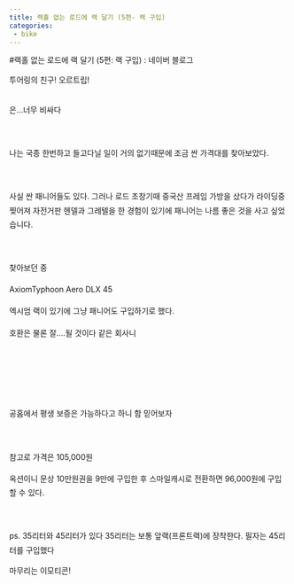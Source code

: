 ```yaml
---
title: 랙홀 없는 로드에 랙 달기 (5편- 랙 구입)
categories:
 - bike
---
```

#랙홀 없는 로드에 랙 달기 (5편: 랙 구입) : 네이버 블로그
<div class="wrap_rabbit pcol2 _param(1) _postViewArea221545338594" id="post-view221545338594">
<!-- Rabbit HTML --><div class="se-viewer se-theme-default" lang="ko-KR">
<!-- SE_DOC_HEADER_END -->
<div class="se-main-container">
<div class="se-component se-text se-l-default" id="SE-06927f50-7db4-11e9-9ca1-1107eddad493">
<div class="se-component-content">
<div class="se-section se-section-text se-l-default">
<div class="se-module se-module-text"><!-- SE-TEXT { --><p class="se-text-paragraph se-text-paragraph-align-justify" id="SE-7897f1a9-7dbf-11e9-9ca1-21cf0b4b4327" style="line-height:1.8;"><span class="se-fs- se-ff-" id="SE-ec526940-7dbf-11e9-9ca1-e735d129f0c8" style="">투어링의 친구! 오르트립!</span></p><!-- } SE-TEXT --></div>
</div>
</div>
</div> <div class="se-component se-image se-l-default" id="SE-068f23ef-7db4-11e9-9ca1-dd4670074c19">
<div class="se-component-content se-component-content-fit">
<div class="se-section se-section-image se-l-default se-section-align-justify">
<a class="se-module se-module-image __se_image_link __se_link" data-linkdata='{"id" : "SE-068f23ef-7db4-11e9-9ca1-dd4670074c19", "src" : "https://postfiles.pstatic.net/MjAxOTA1MjRfNTEg/MDAxNTU4NjU3Njk4Nzg4.J4OxxHBqbFLt_YbvBgozf2AnmVK0vJ6P4vohZ7RTFSgg.FCjtey90hrXGU78lL5rvdHDUzp5XCW7_wHCa1ny5pqYg.JPEG.dls32208/Screenshot_20190524-083857_Chrome.jpg", "linkUse" : "false", "link" : ""}' data-linktype="img" href="#" onclick="return false;" style=" ">
<img alt="" class="se-image-resource" data-height="1900" data-lazy-src="https://postfiles.pstatic.net/MjAxOTA1MjRfNTEg/MDAxNTU4NjU3Njk4Nzg4.J4OxxHBqbFLt_YbvBgozf2AnmVK0vJ6P4vohZ7RTFSgg.FCjtey90hrXGU78lL5rvdHDUzp5XCW7_wHCa1ny5pqYg.JPEG.dls32208/Screenshot_20190524-083857_Chrome.jpg?type=w966" data-width="900" src="https://postfiles.pstatic.net/MjAxOTA1MjRfNTEg/MDAxNTU4NjU3Njk4Nzg4.J4OxxHBqbFLt_YbvBgozf2AnmVK0vJ6P4vohZ7RTFSgg.FCjtey90hrXGU78lL5rvdHDUzp5XCW7_wHCa1ny5pqYg.JPEG.dls32208/Screenshot_20190524-083857_Chrome.jpg?type=w80_blur">
</img></a> </div>
</div>
</div> <div class="se-component se-text se-l-default" id="SE-e66eb817-7dbc-11e9-9ca1-fbf1b1b8be7a">
<div class="se-component-content">
<div class="se-section se-section-text se-l-default">
<div class="se-module se-module-text"><!-- SE-TEXT { --><p class="se-text-paragraph se-text-paragraph-align-justify" id="SE-78988deb-7dbf-11e9-9ca1-175c458cda4d" style="line-height:1.8;"><span class="se-fs- se-ff-" id="SE-ec52de71-7dbf-11e9-9ca1-07d4560c3c2c" style="">은...너무 비싸다</span></p><!-- } SE-TEXT --><!-- SE-TEXT { --><p class="se-text-paragraph se-text-paragraph-align-justify" id="SE-78988ded-7dbf-11e9-9ca1-21cc479cc238" style="line-height:1.8;"><span class="se-fs- se-ff-" id="SE-ec52de72-7dbf-11e9-9ca1-a337028ccf88" style="">​</span></p><!-- } SE-TEXT --><!-- SE-TEXT { --><p class="se-text-paragraph se-text-paragraph-align-justify" id="SE-78988def-7dbf-11e9-9ca1-716e601cb182" style="line-height:1.8;"><span class="se-fs- se-ff-" id="SE-ec530583-7dbf-11e9-9ca1-7f326d76d263" style="">나는 국종 한번하고 들고다닐 일이 거의 없기때문에 조금 싼 가격대를 찾아보았다.</span></p><!-- } SE-TEXT --><!-- SE-TEXT { --><p class="se-text-paragraph se-text-paragraph-align-justify" id="SE-78988df1-7dbf-11e9-9ca1-739ba598d2b4" style="line-height:1.8;"><span class="se-fs- se-ff-" id="SE-ec530584-7dbf-11e9-9ca1-d1244fc99c42" style="">​</span></p><!-- } SE-TEXT --><!-- SE-TEXT { --><p class="se-text-paragraph se-text-paragraph-align-justify" id="SE-7898b503-7dbf-11e9-9ca1-9738daf15137" style="line-height:1.8;"><span class="se-fs- se-ff-" id="SE-ec530585-7dbf-11e9-9ca1-551c0efac470" style="">사실 싼 패니어들도 있다. 그러나 로드 초창기때 중국산 프레임 가방을 샀다가 라이딩중 찢어져 자전거판 헨델과 그레텔을 한 경험이 있기에 패니어는 나름 좋은 것을 사고 싶었습니다.</span></p><!-- } SE-TEXT --><!-- SE-TEXT { --><p class="se-text-paragraph se-text-paragraph-align-justify" id="SE-7898b505-7dbf-11e9-9ca1-5deed95a6086" style="line-height:1.8;"><span class="se-fs- se-ff-" id="SE-ec530586-7dbf-11e9-9ca1-b942b3d517e5" style="">​</span></p><!-- } SE-TEXT --><!-- SE-TEXT { --><p class="se-text-paragraph se-text-paragraph-align-justify" id="SE-7898b507-7dbf-11e9-9ca1-9f5fb4a079f8" style="line-height:1.8;"><span class="se-fs- se-ff-" id="SE-ec530587-7dbf-11e9-9ca1-81b7b182188a" style="">찾아보던 중 </span></p><!-- } SE-TEXT --><!-- SE-TEXT { --><p class="se-text-paragraph se-text-paragraph-align-justify" id="SE-7898b509-7dbf-11e9-9ca1-1356f8965290" style="line-height:1.8;"><span class="se-fs- se-ff-" id="SE-ec530588-7dbf-11e9-9ca1-8791a1a8661f" style="">AxiomTyphoon Aero DLX 45</span></p><!-- } SE-TEXT --><!-- SE-TEXT { --><p class="se-text-paragraph se-text-paragraph-align-justify" id="SE-7898b50b-7dbf-11e9-9ca1-3be7fc21d2e2" style="line-height:1.8;"><span class="se-fs- se-ff-" id="SE-ec530589-7dbf-11e9-9ca1-0103b1453653" style="">엑시엄 랙이 있기에 그냥 패니어도 구입하기로 했다.</span></p><!-- } SE-TEXT --><!-- SE-TEXT { --><p class="se-text-paragraph se-text-paragraph-align-justify" id="SE-7898b50d-7dbf-11e9-9ca1-7f3373a7c0e6" style="line-height:1.8;"><span class="se-fs- se-ff-" id="SE-ec532c9a-7dbf-11e9-9ca1-1b2204c5ae19" style="">호환은 물론 잘....될 것이다 같은 회사니</span></p><!-- } SE-TEXT --></div>
</div>
</div>
</div> <div class="se-component se-image se-l-default" id="SE-e66a9966-7dbc-11e9-9ca1-d1d40358ddb5">
<div class="se-component-content se-component-content-fit">
<div class="se-section se-section-image se-l-default se-section-align-justify">
<a class="se-module se-module-image __se_image_link __se_link" data-linkdata='{"id" : "SE-e66a9966-7dbc-11e9-9ca1-d1d40358ddb5", "src" : "https://postfiles.pstatic.net/MjAxOTA1MjRfMjY3/MDAxNTU4NjU5NjkwOTE4.NugyYu_7JN9f9_yNjtqdEtM-37z20Afmd27uO3WCKA8g.oUhDVJ4oti3ZxV6zTgpMb3MmdBh2JMXYTPS-pqocZgog.JPEG.dls32208/Screenshot_20190524-083418_Chrome.jpg", "linkUse" : "false", "link" : ""}' data-linktype="img" href="#" onclick="return false;" style=" ">
<img alt="" class="se-image-resource" data-height="1900" data-lazy-src="https://postfiles.pstatic.net/MjAxOTA1MjRfMjY3/MDAxNTU4NjU5NjkwOTE4.NugyYu_7JN9f9_yNjtqdEtM-37z20Afmd27uO3WCKA8g.oUhDVJ4oti3ZxV6zTgpMb3MmdBh2JMXYTPS-pqocZgog.JPEG.dls32208/Screenshot_20190524-083418_Chrome.jpg?type=w966" data-width="900" src="https://postfiles.pstatic.net/MjAxOTA1MjRfMjY3/MDAxNTU4NjU5NjkwOTE4.NugyYu_7JN9f9_yNjtqdEtM-37z20Afmd27uO3WCKA8g.oUhDVJ4oti3ZxV6zTgpMb3MmdBh2JMXYTPS-pqocZgog.JPEG.dls32208/Screenshot_20190524-083418_Chrome.jpg?type=w80_blur">
</img></a> </div>
</div>
</div> <div class="se-component se-text se-l-default" id="SE-be807ab4-7dbe-11e9-9ca1-13652510be79">
<div class="se-component-content">
<div class="se-section se-section-text se-l-default">
<div class="se-module se-module-text"><!-- SE-TEXT { --><p class="se-text-paragraph se-text-paragraph-align-justify" id="SE-ec53a1cc-7dbf-11e9-9ca1-b7dae7b6cb3d" style="line-height:1.8;"><span class="se-fs- se-ff-" id="SE-ec53a1cb-7dbf-11e9-9ca1-2912bc20c487" style="">​</span></p><!-- } SE-TEXT --><!-- SE-TEXT { --><p class="se-text-paragraph se-text-paragraph-align-justify" id="SE-ec53a1ce-7dbf-11e9-9ca1-9bf8714838ff" style="line-height:1.8;"><span class="se-fs- se-ff-" id="SE-ec53a1cd-7dbf-11e9-9ca1-2b3d4e10b15b" style="">​</span></p><!-- } SE-TEXT --></div>
</div>
</div>
</div> <div class="se-component se-image se-l-default" id="SE-bca6d89b-7dbe-11e9-9ca1-97ed541c9cc0">
<div class="se-component-content se-component-content-fit">
<div class="se-section se-section-image se-l-default se-section-align-justify">
<a class="se-module se-module-image __se_image_link __se_link" data-linkdata='{"id" : "SE-bca6d89b-7dbe-11e9-9ca1-97ed541c9cc0", "src" : "https://postfiles.pstatic.net/MjAxOTA1MjRfNzEg/MDAxNTU4NjU5NjkyNDQw.0yro9SDP67F7oncZt2iJYfDamndmsNbYdHEfg02m044g.5blHy17EUugN1kzLqCvIXOfecxZ0rY6huBWRpcCxGHcg.JPEG.dls32208/Screenshot_20190524-095602_Chrome.jpg", "linkUse" : "false", "link" : ""}' data-linktype="img" href="#" onclick="return false;" style=" ">
<img alt="" class="se-image-resource" data-height="1900" data-lazy-src="https://postfiles.pstatic.net/MjAxOTA1MjRfNzEg/MDAxNTU4NjU5NjkyNDQw.0yro9SDP67F7oncZt2iJYfDamndmsNbYdHEfg02m044g.5blHy17EUugN1kzLqCvIXOfecxZ0rY6huBWRpcCxGHcg.JPEG.dls32208/Screenshot_20190524-095602_Chrome.jpg?type=w966" data-width="900" src="https://postfiles.pstatic.net/MjAxOTA1MjRfNzEg/MDAxNTU4NjU5NjkyNDQw.0yro9SDP67F7oncZt2iJYfDamndmsNbYdHEfg02m044g.5blHy17EUugN1kzLqCvIXOfecxZ0rY6huBWRpcCxGHcg.JPEG.dls32208/Screenshot_20190524-095602_Chrome.jpg?type=w80_blur">
</img></a> </div>
</div>
</div> <div class="se-component se-text se-l-default" id="SE-aaac39cd-7dbf-11e9-9ca1-71d9bab4566f">
<div class="se-component-content">
<div class="se-section se-section-text se-l-default">
<div class="se-module se-module-text"><!-- SE-TEXT { --><p class="se-text-paragraph se-text-paragraph-align-justify" id="SE-ec541700-7dbf-11e9-9ca1-bb8d7761faa7" style="line-height:1.8;"><span class="se-fs- se-ff-" id="SE-ec5416ff-7dbf-11e9-9ca1-45aa1b5729af" style="">공홈에서 평생 보증은 가능하다고 하니 함 믿어보자</span></p><!-- } SE-TEXT --><!-- SE-TEXT { --><p class="se-text-paragraph se-text-paragraph-align-justify" id="SE-ec541702-7dbf-11e9-9ca1-972e841ab989" style="line-height:1.8;"><span class="se-fs- se-ff-" id="SE-ec541701-7dbf-11e9-9ca1-a9c95d051c17" style="">​</span></p><!-- } SE-TEXT --><!-- SE-TEXT { --><p class="se-text-paragraph se-text-paragraph-align-justify" id="SE-ec543e14-7dbf-11e9-9ca1-eda432355b78" style="line-height:1.8;"><span class="se-fs- se-ff-" id="SE-ec543e13-7dbf-11e9-9ca1-e3413b0be8ad" style="">참고로 가격은 105,000원</span></p><!-- } SE-TEXT --><!-- SE-TEXT { --><p class="se-text-paragraph se-text-paragraph-align-justify" id="SE-ec543e16-7dbf-11e9-9ca1-77ad0f950c51" style="line-height:1.8;"><span class="se-fs- se-ff-" id="SE-ec543e15-7dbf-11e9-9ca1-93dac5060e59" style="">옥션이니 문상 10만원권을 9만에 구입한 후 스마일캐시로 전환하면 96,000원에 구입할 수 있다.</span></p><!-- } SE-TEXT --><!-- SE-TEXT { --><p class="se-text-paragraph se-text-paragraph-align-justify" id="SE-ec543e18-7dbf-11e9-9ca1-49e826c8fbb2" style="line-height:1.8;"><span class="se-fs- se-ff-" id="SE-ec543e17-7dbf-11e9-9ca1-dfce60dc1109" style="">​</span></p><!-- } SE-TEXT --><!-- SE-TEXT { --><p class="se-text-paragraph se-text-paragraph-align-justify" id="SE-ec543e1a-7dbf-11e9-9ca1-4d29293d6eff" style="line-height:1.8;"><span class="se-fs- se-ff-" id="SE-ec543e19-7dbf-11e9-9ca1-e9a917ee505c" style="">ps. 35리터와 45리터가 있다 35리터는 보통 앞랙(프론트랙)에 장착한다. 필자는 45리터를 구입했다</span></p><!-- } SE-TEXT --><!-- SE-TEXT { --><p class="se-text-paragraph se-text-paragraph-align-justify" id="SE-ec543e1c-7dbf-11e9-9ca1-f7b0fc46e9df" style=""><span class="se-fs- se-ff-" id="SE-ec543e1b-7dbf-11e9-9ca1-913d34e2126d" style="">마무리는 이모티콘!</span></p><!-- } SE-TEXT --><!-- SE-TEXT { --><p class="se-text-paragraph se-text-paragraph-align-justify" id="SE-ec543e1e-7dbf-11e9-9ca1-35de0d86fa96" style=""><span class="se-fs- se-ff-" id="SE-ec543e1d-7dbf-11e9-9ca1-7d25885a6e87" style="">​</span></p><!-- } SE-TEXT --></div>
</div>
</div>
</div> <div class="se-component se-sticker se-l-default" id="SE-aaab9d8c-7dbf-11e9-9ca1-dd3c436c8f2e">
<div class="se-component-content">
<div class="se-section se-section-sticker se-section-align-justify se-l-default">
<div class="se-module se-module-sticker">
<a class="__se_sticker_link __se_link" data-linkdata='{"src" : "https://storep-phinf.pstatic.net/linesoft_01/original_4.gif", "packCode" : "linesoft_01", "seq" : "4", "width" : "370", "height" : "320"}' data-linktype="sticker" href="#" onclick="return false;">
<img alt="" class="se-sticker-image" src="https://storep-phinf.pstatic.net/linesoft_01/original_4.gif?type=pa50_50">
</img></a>
</div>
</div>
</div>
</div> <div class="se-component se-text se-l-default" id="SE-ad5e3aaa-7dbf-11e9-9ca1-1b5d1b83cba5">
<div class="se-component-content">
<div class="se-section se-section-text se-l-default">
<div class="se-module se-module-text"><!-- SE-TEXT { --><p class="se-text-paragraph se-text-paragraph-align-justify" id="SE-ec546530-7dbf-11e9-9ca1-d97e4e09555b" style=""><span class="se-fs- se-ff-" id="SE-ec54652f-7dbf-11e9-9ca1-23481e5d119f" style="">​</span></p><!-- } SE-TEXT --></div>
</div>
</div>
</div> </div>
</div>
</div>